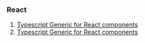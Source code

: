 ### React
1. [Typescript Generic for React components](https://medium.com/unicorn-supplies/angular-vs-react-vs-vue-a-2017-comparison-c5c52d620176)
2. [Typescript Generic for React components](https://blog.mojotech.com/typescript-generic-react-components/)
